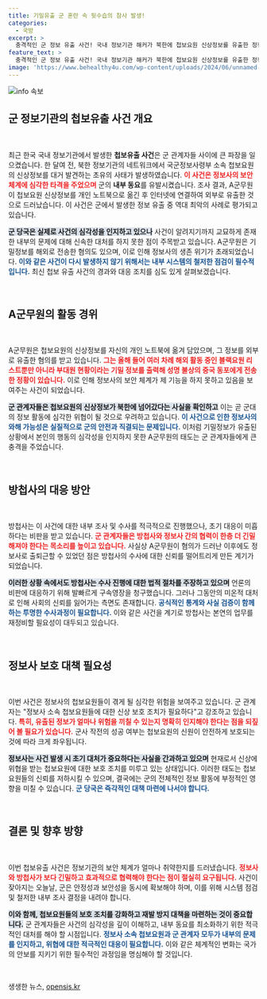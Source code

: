 ```yaml
---
title: 기밀유출 군 혼란 속 뒷수습의 참사 발생!
categories:
  - 국방
excerpt: >
  충격적인 군 정보 유출 사건! 국내 정보기관 해커가 북한에 첩보요원 신상정보를 유출한 정황이 포착되며 정보사에 심각한 위기가 찾아왔다. 방첩사는 늑장 대처에 대해 해명하느라 바쁘지만, 첩보요원 보호는 뒷전인 상황!
feature_text: >
  충격적인 군 정보 유출 사건! 국내 정보기관 해커가 북한에 첩보요원 신상정보를 유출한 정황이 포착되며 정보사에 심각한 위기가 찾아왔다. 방첩사는 늑장 대처에 대해 해명하느라 바쁘지만, 첩보요원 보호는 뒷전인 상황!
image: 'https://www.behealthy4u.com/wp-content/uploads/2024/06/unnamed-file.png'
---
```


<p><img src="https://www.behealthy4u.com/wp-content/uploads/2024/06/unnamed-file.png" alt="info 속보" /></p>

<h2 data-ke-size="size26">군 정보기관의 첩보유출 사건 개요</h2>

<p data-ke-size="size16">&nbsp;</p>

<p>최근 한국 국내 정보기관에서 발생한 <b>첩보유출 사건</b>은 군 관계자들 사이에 큰 파장을 일으켰습니다. 한 달여 전, 북한 정보기관의 네트워크에서 국군정보사령부 소속 첩보요원의 신상정보를 대거 발견하는 초유의 사태가 발생하였습니다. <b><span style="color: #ee2323;">이 사건은 정보사의 보안 체계에 심각한 타격을 주었으며</span></b> 군의 <b>내부 동요</b>를 유발시켰습니다. 조사 결과, A군무원이 첩보요원 신상정보를 개인 노트북으로 옮긴 후 인터넷에 연결하여 외부로 유출한 것으로 드러났습니다. 이 사건은 군에서 발생한 정보 유출 중 역대 최악의 사례로 평가되고 있습니다. </p>

<p><b><span style="background-color: #21538527;">군 당국은 실제로 사건의 심각성을 인지하고 있으나</span></b> 사건이 알려지기까지 교묘하게 존재한 내부의 문제에 대해 신속한 대처를 하지 못한 점이 주목받고 있습니다. A군무원은 기밀정보를 해외로 전송한 혐의도 있으며, 이로 인해 정보사의 생존 위기가 초래되었습니다. <b><span style="color: #1a5490;">이와 같은 사건이 다시 발생하지 않기 위해서는 내부 시스템의 철저한 점검이 필수적입니다.</span></b> 최신 첩보 유출 사건의 경과와 대응 조치를 심도 있게 살펴보겠습니다.</p>

<p data-ke-size="size16">&nbsp;</p>

<h2 data-ke-size="size26">A군무원의 활동 경위</h2>

<p data-ke-size="size16">&nbsp;</p>

<p>A군무원은 첩보요원의 신상정보를 자신의 개인 노트북에 옮겨 담았으며, 그 정보를 외부로 유출한 혐의를 받고 있습니다. <b><span style="color: #ee2323;">그는 올해 들어 여러 차례 해외 활동 중인 블랙요원 리스트뿐만 아니라 부대원 현황이라는 기밀 정보를 출력해 성명 불상의 중국 동포에게 전송한 정황이 있습니다.</span></b> 이로 인해 정보사의 보안 체계가 제 기능을 하지 못하고 있음을 보여주는 사건이 되었습니다.</p>

<p><b><span style="background-color: #21538527;">군 관계자들은 첩보요원의 신상정보가 북한에 넘어갔다는 사실을 확인하고</span></b> 이는 곧 군대의 정보 활동에 심각한 위협이 될 것으로 우려하고 있습니다. <b><span style="color: #1a5490;">이 사건으로 인한 정보사의 와해 가능성은 실질적으로 군의 안전과 직결되는 문제입니다.</span></b> 이처럼 기밀정보가 유출된 상황에서 본인의 행동의 심각성을 인지하지 못한 A군무원의 태도는 군 관계자들에게 큰 충격을 주었습니다.</p>

<p data-ke-size="size16">&nbsp;</p>

<h2 data-ke-size="size26">방첩사의 대응 방안</h2>

<p data-ke-size="size16">&nbsp;</p>

<p>방첩사는 이 사건에 대한 내부 조사 및 수사를 적극적으로 진행했으나, 초기 대응이 미흡하다는 비판을 받고 있습니다. <b><span style="color: #ee2323;">군 관계자들은 방첩사와 정보사 간의 협력이 한층 더 긴밀해져야 한다는 목소리를 높이고 있습니다.</span></b> 사실상 A군무원이 혐의가 드러난 이후에도 정보사로 출퇴근할 수 있었던 점은 방첩사의 수사에 대한 신뢰를 떨어트리게 만든 계기가 되었습니다.</p>

<p><b><span style="background-color: #21538527;">이러한 상황 속에서도 방첩사는 수사 진행에 대한 법적 절차를 주장하고 있으며</span></b> 언론의 비판에 대응하기 위해 발빠르게 구속영장을 청구했습니다. 그러나 그동안의 미온적 대처로 인해 사회의 신뢰를 잃어가는 측면도 존재합니다. <b><span style="color: #1a5490;">공식적인 통계와 사실 검증이 함께하는 투명한 수사과정이 필요합니다.</span></b> 이와 같은 사건을 계기로 방첩사는 본연의 업무를 재정비할 필요성이 대두되고 있습니다.</p>

<p data-ke-size="size16">&nbsp;</p>

<h2 data-ke-size="size26">정보사 보호 대책 필요성</h2>

<p data-ke-size="size16">&nbsp;</p>

<p>이번 사건은 정보사의 첩보요원들이 겪게 될 심각한 위험을 보여주고 있습니다. 군 관계자는 "정보사 소속 첩보요원들에 대한 신상 보호 조치가 필요하다"고 강조하고 있습니다. <b><span style="color: #ee2323;">특히, 유출된 정보가 얼마나 위험을 끼칠 수 있는지 명확히 인지해야 한다는 점을 되짚어 볼 필요가 있습니다.</span></b> 군사 작전의 성공 여부는 첩보요원의 신원이 안전하게 보호되는 것에 따라 크게 좌우됩니다.</p>

<p><b><span style="background-color: #21538527;">정보사는 사건 발생 시 초기 대처가 중요하다는 사실을 간과하고 있으며</span></b> 현재로서 신상에 위협을 받는 첩보요원에 대한 보호 조치를 미루고 있는 상태입니다. 이러한 태도는 첩보요원들의 신뢰를 저하시킬 수 있으며, 결국에는 군의 전체적인 정보 활동에 부정적인 영향을 미칠 수 있습니다. <b><span style="color: #1a5490;">군 당국은 즉각적인 대책 마련에 나서야 합니다.</span></b></p>

<p data-ke-size="size16">&nbsp;</p>

<h2 data-ke-size="size26">결론 및 향후 방향</h2>

<p data-ke-size="size16">&nbsp;</p>

<p>이번 첩보유출 사건은 정보기관의 보안 체계가 얼마나 취약한지를 드러냈습니다. <b><span style="color: #ee2323;">정보사와 방첩사가 보다 긴밀하고 효과적으로 협력해야 한다는 점이 절실히 요구됩니다.</span></b> 사건이 잦아지는 오늘날, 군은 안정성과 보안성을 동시에 확보해야 하며, 이를 위해 시스템 점검 및 철저한 내부 조사 결정을 내려야 합니다.</p>

<p><b><span style="background-color: #21538527;">이와 함께, 첩보요원들의 보호 조치를 강화하고 재발 방지 대책을 마련하는 것이 중요합니다.</span></b> 군 관계자들은 사건의 심각성을 깊이 이해하고, 내부 동요를 최소화하기 위한 적극적인 대처를 해야 할 시점입니다. <b><span style="color: #1a5490;">정보사 소속 첩보요원과 군 관계자 모두가 내부의 문제를 인지하고, 위협에 대한 적극적인 대응이 필요합니다.</span></b> 이와 같은 체계적인 변화는 국가의 안보를 지키기 위한 필수적인 과정임을 명심해야 할 것입니다.</p>

<p data-ke-size="size16">&nbsp;</p>
생생한 뉴스, <a href="https://opensis.kr" rel="dofollow">opensis.kr</a>


